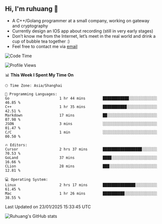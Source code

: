 ## Hi, I'm ruhuang 👋

- A C++/Golang programmer at a small company, working on gateway and cryptography
- Currently design an IOS app about recording (still in very early stages)
- Don’t know me from the Internet, let’s meet in the real world and drink a cup of bubble tea together :)
- Feel free to contact me via [email](mailto:ruhuang2001@gmail.com)
<!--START_SECTION:waka-->
![Code Time](http://img.shields.io/badge/Code%20Time-274%20hrs%2030%20mins-blue)

![Profile Views](http://img.shields.io/badge/Profile%20Views-0-blue)

📊 **This Week I Spent My Time On** 

```text
🕑︎ Time Zone: Asia/Shanghai

💬 Programming Languages: 
Go                       1 hr 44 mins        ████████████░░░░░░░░░░░░░   46.85 % 
C++                      1 hr 35 mins        ███████████░░░░░░░░░░░░░░   42.51 % 
Markdown                 17 mins             ██░░░░░░░░░░░░░░░░░░░░░░░   07.98 % 
JSON                     3 mins              ░░░░░░░░░░░░░░░░░░░░░░░░░   01.47 % 
C/C                      1 min               ░░░░░░░░░░░░░░░░░░░░░░░░░   00.50 % 

🔥 Editors: 
Cursor                   2 hrs 37 mins       ██████████████████░░░░░░░   70.53 % 
GoLand                   37 mins             ████░░░░░░░░░░░░░░░░░░░░░   16.66 % 
CLion                    28 mins             ███░░░░░░░░░░░░░░░░░░░░░░   12.81 % 

💻 Operating System: 
Linux                    2 hrs 17 mins       ███████████████░░░░░░░░░░   61.45 % 
Mac                      1 hr 26 mins        ██████████░░░░░░░░░░░░░░░   38.55 % 
```


 Last Updated on 23/01/2025 15:33:45 UTC
<!--END_SECTION:waka-->

![Ruhuang's GitHub stats](https://github-readme-stats.vercel.app/api?username=ruhuang2001&count_private=true&hide_title=true&show_icons=true&theme=vue)

